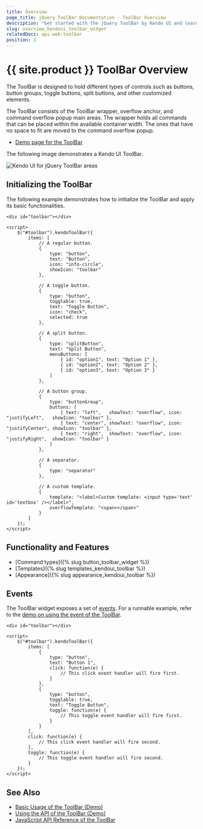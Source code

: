 ```yaml
---
title: Overview
page_title: jQuery ToolBar Documentation - ToolBar Overview
description: "Get started with the jQuery ToolBar by Kendo UI and learn how to initialize the widget and use its events."
slug: overview_kendoui_toolbar_widget
relatedDocs: api-web-toolbar
position: 1
---
```


# {{ site.product }} ToolBar Overview

The ToolBar is designed to hold different types of controls such as buttons, button groups, toggle buttons, split buttons, and other customized elements.

The ToolBar consists of the ToolBar wrapper, overflow anchor, and command overflow popup main areas. The wrapper holds all commands that can be placed within the available container width. The ones that have no space to fit are moved to the command overflow popup.

* [Demo page for the ToolBar](https://demos.telerik.com/kendo-ui/toolbar/index)

The following image demonstrates a Kendo UI ToolBar.

![Kendo UI for jQuery ToolBar areas](toolbar-areas.png)

## Initializing the ToolBar

The following example demonstrates how to initialize the ToolBar and apply its basic functionalities.

    <div id="toolbar"></div>

    <script>
        $("#toolbar").kendoToolBar({
            items: [
                // A regular button.
                {
                    type: "button",
                    text: "Button",
                    icon: "info-circle",
                    showIcon: "toolbar"
                },

                // A toggle button.
                {
                    type: "button",
                    togglable: true,
                    text: "Toggle Button",
                    icon: "check",
                    selected: true
                },

                // A split button.
                {
                    type: "splitButton",
                    text: "Split Button",
                    menuButtons: [
                        { id: "option1", text: "Option 1" },
                        { id: "option2", text: "Option 2" },
                        { id: "option3", text: "Option 3" }
                    ]
                },

                // A button group.
                {
                    type: "buttonGroup",
                    buttons: [
                        { text: "left",   showText: "overflow", icon: "justifyLeft",   showIcon: "toolbar" },
                        { text: "center", showText: "overflow", icon: "justifyCenter", showIcon: "toolbar" },
                        { text: "right",  showText: "overflow", icon: "justifyRight",  showIcon: "toolbar" }
                    ]
                },

                // A separator.
                {
                    type: "separator"
                },

                // A custom template.
                {
                    template: "<label>Custom template: <input type='text' id='textbox' /></label>",
                    overflowTemplate: "<span></span>"
                }
            ]
        });
    </script>

## Functionality and Features

* [Command types]({% slug button_toolbar_widget %})
* [Templates]({% slug templates_kendoui_toolbar %})
* [Appearance]({% slug appearance_kendoui_toolbar %})

## Events

The ToolBar widget exposes a set of [events](/api/javascript/ui/toolbar#events). For a runnable example, refer to the [demo on using the event of the ToolBar](https://demos.telerik.com/kendo-ui/toolbar/events).

    <div id="toolbar"></div>

    <script>
        $("#toolbar").kendoToolBar({
            items: [
                {
                    type: "button",
                    text: "Button 1",
                    click: function(e) {
                        // This click event handler will fire first.
                    }
                },
                {
                    type: "button",
                    togglable: true,
                    text: "Toggle Button",
                    toggle: function(e) {
                        // This toggle event handler will fire first.
                    }
                }
            ],
            click: function(e) {
                // This click event handler will fire second.
            },
            toggle: function(e) {
                // This toggle event handler will fire second.
            }
        });
    </script>

## See Also

* [Basic Usage of the ToolBar (Demo)](https://demos.telerik.com/kendo-ui/toolbar/index)
* [Using the API of the ToolBar (Demo)](https://demos.telerik.com/kendo-ui/toolbar/api)
* [JavaScript API Reference of the ToolBar](/api/javascript/ui/toolbar)
